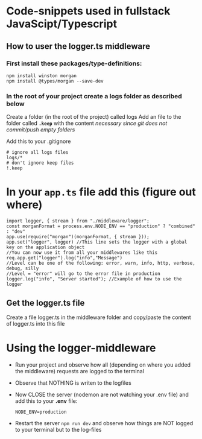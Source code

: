 # Code-snippets used in fullstack JavaScipt/Typescript

## How to user the logger.ts middleware
### First install these packages/type-definitions:
```
npm install winston morgan
npm install @types/morgan --save-dev
```
### In the root of your project create a logs folder as described below
Create a folder (in the root of the project) called logs
Add an file to the folder called **```.keep```**  with the content *necessary since git does not commit/push empty folders*

Add this to your .gitignore
```
# ignore all logs files
logs/*
# don't ignore keep files
!.keep
```
# In your ```app.ts``` file add this (figure out where)
```
import logger, { stream } from "./middleware/logger";
const morganFormat = process.env.NODE_ENV == "production" ? "combined" : "dev"
app.use(require("morgan")(morganFormat, { stream }));
app.set("logger", logger) //This line sets the logger with a global key on the application object
//You can now use it from all your middlewares like this req.app.get("logger").log("info","Message")
//Level can be one of the following: error, warn, info, http, verbose, debug, silly
//Level = "error" will go to the error file in production
logger.log("info", "Server started"); //Example of how to use the logger
```

## Get the logger.ts file
Create a file logger.ts in the middleware folder and copy/paste the content of logger.ts into this file

# Using the logger-middleware
- Run your project and observe how all (depending on where you added the middleware) requests are logged to the terminal
- Observe that NOTHING is writen to the logfiles
- Now CLOSE the server (nodemon are not watching your .env file) and add this to your **.env** file:

  ```NODE_ENV=production```
- Restart the server ```npm run dev``` and observe how things are NOT logged to your terminal but to the log-files
